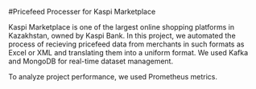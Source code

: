 #Pricefeed Processer for Kaspi Marketplace

Kaspi Marketplace is one of the largest online shopping platforms in Kazakhstan, owned by Kaspi Bank. In this project, we automated the process of recieving pricefeed data from merchants in such formats as Excel or XML and translating them into a uniform format. We used Kafka and MongoDB for real-time dataset management. 

To analyze project performance, we used Prometheus metrics. 
